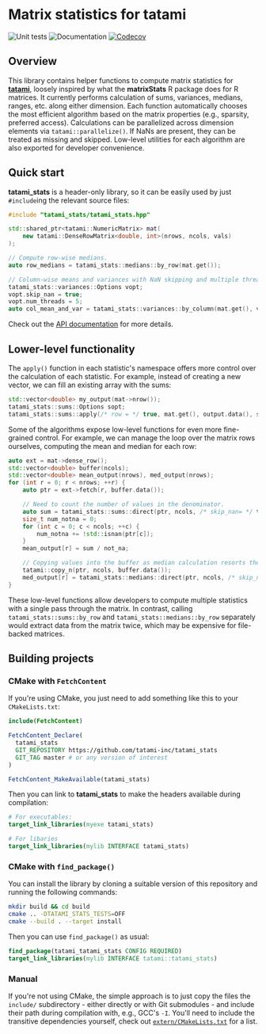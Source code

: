 # Matrix statistics for tatami

![Unit tests](https://github.com/tatami-inc/tatami_stats/actions/workflows/run-tests.yaml/badge.svg)
![Documentation](https://github.com/tatami-inc/tatami_stats/actions/workflows/doxygenate.yaml/badge.svg)
[![Codecov](https://codecov.io/gh/tatami-inc/tatami_stats/branch/master/graph/badge.svg?token=wt1JXHOpEk)](https://codecov.io/gh/tatami-inc/tatami_stats)

## Overview

This library contains helper functions to compute matrix statistics for [**tatami**](https://github.com/tatami-inc/tatami), 
loosely inspired by what the **matrixStats** R package does for R matrices.
It currently performs calculation of sums, variances, medians, ranges, etc. along either dimension.
Each function automatically chooses the most efficient algorithm based on the matrix properties (e.g., sparsity, preferred access).
Calculations can be parallelized across dimension elements via `tatami::parallelize()`.
If NaNs are present, they can be treated as missing and skipped.
Low-level utilities for each algorithm are also exported for developer convenience.

## Quick start

**tatami_stats** is a header-only library, so it can be easily used by just `#include`ing the relevant source files:

```cpp
#include "tatami_stats/tatami_stats.hpp"

std::shared_ptr<tatami::NumericMatrix> mat(
    new tatami::DenseRowMatrix<double, int>(nrows, ncols, vals)
);

// Compute row-wise medians.
auto row_medians = tatami_stats::medians::by_row(mat.get());

// Column-wise means and variances with NaN skipping and multiple threads.
tatami_stats::variances::Options vopt;
vopt.skip_nan = true;
vopt.num_threads = 5;
auto col_mean_and_var = tatami_stats::variances::by_column(mat.get(), vopt);
```

Check out the [API documentation](https://tatami-inc.github.io/tatami_stats) for more details.

## Lower-level functionality

The `apply()` function in each statistic's namespace offers more control over the calculation of each statistic.
For example, instead of creating a new vector, we can fill an existing array with the sums:

```cpp
std::vector<double> my_output(mat->nrow());
tatami_stats::sums::Options sopt;
tatami_stats::sums::apply(/* row = */ true, mat.get(), output.data(), sopt);
```

Some of the algorithms expose low-level functions for even more fine-grained control.
For example, we can manage the loop over the matrix rows ourselves, computing the mean and median for each row:

```cpp
auto ext = mat->dense_row();
std::vector<double> buffer(ncols);
std::vector<double> mean_output(nrows), med_output(nrows);
for (int r = 0; r < nrows; ++r) {
    auto ptr = ext->fetch(r, buffer.data());

    // Need to count the number of values in the denominator.
    auto sum = tatami_stats::sums::direct(ptr, ncols, /* skip_nan= */ true);
    size_t num_notna = 0;
    for (int c = 0; c < ncols; ++c) {
        num_notna += !std::isnan(ptr[c]);
    }
    mean_output[r] = sum / not_na;

    // Copying values into the buffer as median calculation resorts the values.
    tatami::copy_n(ptr, ncols, buffer.data());
    med_output[r] = tatami_stats::medians::direct(ptr, ncols, /* skip_nan= */ true);
}
```

These low-level functions allow developers to compute multiple statistics with a single pass through the matrix.
In contrast, calling `tatami_stats::sums::by_row` and `tatami_stats::medians::by_row` separately would extract data from the matrix twice,
which may be expensive for file-backed matrices.

## Building projects 

### CMake with `FetchContent`

If you're using CMake, you just need to add something like this to your `CMakeLists.txt`:

```cmake
include(FetchContent)

FetchContent_Declare(
  tatami_stats
  GIT_REPOSITORY https://github.com/tatami-inc/tatami_stats
  GIT_TAG master # or any version of interest 
)

FetchContent_MakeAvailable(tatami_stats)
```

Then you can link to **tatami_stats** to make the headers available during compilation:

```cmake
# For executables:
target_link_libraries(myexe tatami_stats)

# For libaries
target_link_libraries(mylib INTERFACE tatami_stats)
```

### CMake with `find_package()`

You can install the library by cloning a suitable version of this repository and running the following commands:

```sh
mkdir build && cd build
cmake .. -DTATAMI_STATS_TESTS=OFF
cmake --build . --target install
```

Then you can use `find_package()` as usual:

```cmake
find_package(tatami_tatami_stats CONFIG REQUIRED)
target_link_libraries(mylib INTERFACE tatami::tatami_stats)
```

### Manual

If you're not using CMake, the simple approach is to just copy the files the `include/` subdirectory - 
either directly or with Git submodules - and include their path during compilation with, e.g., GCC's `-I`.
You'll need to include the transitive dependencies yourself,
check out [`extern/CMakeLists.txt`](extern/CMakeLists.txt) for a list.
